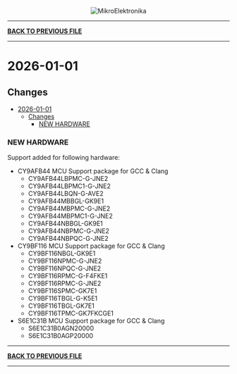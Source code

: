 <p align="center">
  <img src="http://www.mikroe.com/img/designs/beta/logo_small.png?raw=true" alt="MikroElektronika"/>
</p>

---

**[BACK TO PREVIOUS FILE](../changelog.md)**

---

# 2026-01-01

## Changes

- [2026-01-01](#2026-01-01)
  - [Changes](#changes)
    - [NEW HARDWARE](#new-hardware)

### NEW HARDWARE

Support added for following hardware:

+ CY9AFB44 MCU Support package for GCC & Clang
  + CY9AFB44LBPMC-G-JNE2
  + CY9AFB44LBPMC1-G-JNE2
  + CY9AFB44LBQN-G-AVE2
  + CY9AFB44MBBGL-GK9E1
  + CY9AFB44MBPMC-G-JNE2
  + CY9AFB44MBPMC1-G-JNE2
  + CY9AFB44NBBGL-GK9E1
  + CY9AFB44NBPMC-G-JNE2
  + CY9AFB44NBPQC-G-JNE2
+ CY9BF116 MCU Support package for GCC & Clang
  + CY9BF116NBGL-GK9E1
  + CY9BF116NPMC-G-JNE2
  + CY9BF116NPQC-G-JNE2
  + CY9BF116RPMC-G-F4FKE1
  + CY9BF116RPMC-G-JNE2
  + CY9BF116SPMC-GK7E1
  + CY9BF116TBGL-G-K5E1
  + CY9BF116TBGL-GK7E1
  + CY9BF116TPMC-GK7FKCGE1
+ S6E1C31B MCU Support package for GCC & Clang
  + S6E1C31B0AGN20000
  + S6E1C31B0AGP20000

---

**[BACK TO PREVIOUS FILE](../changelog.md)**

---
